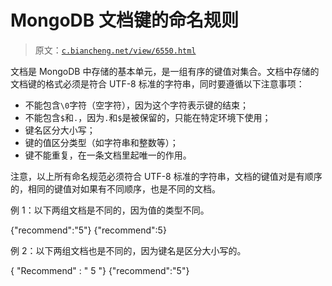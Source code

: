 # MongoDB 文档键的命名规则

> 原文：[`c.biancheng.net/view/6550.html`](http://c.biancheng.net/view/6550.html)

文档是 MongoDB 中存储的基本单元，是一组有序的键值对集合。文档中存储的文档键的格式必须是符合 UTF-8 标准的字符串，同时要遵循以下注意事项：

*   不能包含`\0`字符（空字符），因为这个字符表示键的结束；
*   不能包含`$`和`.`，因为`.`和`$`是被保留的，只能在特定环境下使用；
*   键名区分大小写；
*   键的值区分类型（如字符串和整数等）；
*   键不能重复，在一条文档里起唯一的作用。

注意，以上所有命名规范必须符合 UTF-8 标准的字符串，文档的键值对是有顺序的，相同的键值对如果有不同顺序，也是不同的文档。

例 1：以下两组文档是不同的，因为值的类型不同。

{"recommend":"5"}
{"recommend":5}

例 2：以下两组文档也是不同的，因为键名是区分大小写的。

{ "Recommend" : " 5 "}
{"recommend":"5"}